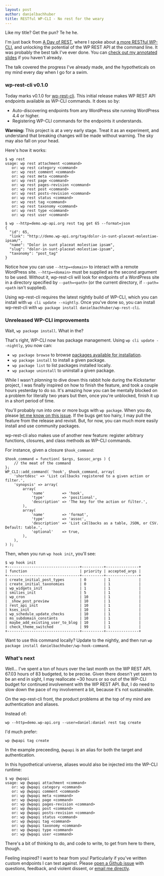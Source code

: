 ```yaml
---
layout: post
author: danielbachhuber
title: RESTful WP-CLI - No rest for the weary
---
```


Like my title? Get the pun? Te he he.

I'm just back from [A Day of REST](https://feelingrestful.com/), where I spoke about [a more RESTful WP-CLI](/restful/), and unlocking the potential of the WP REST API at the command line. It was probably the best talk I've ever done. You can [check out my annotated slides](http://blog.handbuilt.co/2016/01/28/feelingrestful-a-more-restful-wp-cli/) if you haven't already.

The talk covered the progress I've already made, and the hypotheticals on my mind every day when I go for a swim.

### wp-rest-cli v0.1.0

Today marks v0.1.0 for [wp-rest-cli](https://github.com/danielbachhuber/wp-rest-cli). This initial release makes WP REST API endpoints available as WP-CLI commands. It does so by:

* Auto-discovering endpoints from any WordPress site running WordPress 4.4 or higher.
* Registering WP-CLI commands for the endpoints it understands.

**Warning:** This project is at a very early stage. Treat it as an experiment, and understand that breaking changes will be made without warning. The sky may also fall on your head.

Here's how it works:

    $ wp rest
    usage: wp rest attachment <command>
       or: wp rest category <command>
       or: wp rest comment <command>
       or: wp rest meta <command>
       or: wp rest page <command>
       or: wp rest pages-revision <command>
       or: wp rest post <command>
       or: wp rest posts-revision <command>
       or: wp rest status <command>
       or: wp rest tag <command>
       or: wp rest taxonomy <command>
       or: wp rest type <command>
       or: wp rest user <command>

    $ wp --http=demo.wp-api.org rest tag get 65 --format=json
    {
      "id": 65,
      "link": "http://demo.wp-api.org/tag/dolor-in-sunt-placeat-molestiae-ipsam/",
      "name": "Dolor in sunt placeat molestiae ipsam",
      "slug": "dolor-in-sunt-placeat-molestiae-ipsam",
      "taxonomy": "post_tag"
    }

Notice how you can use `--http=<domain>` to interact with a remote WordPress site. `--http=<domain>` must be supplied as the second argument to be used. Without it, wp-rest-cli will look for endpoints of a WordPress site in a directory specified by `--path=<path>` (or the current directory, if `--path=<path` isn't supplied).

Using wp-rest-cli requires the latest nightly build of WP-CLI, which you can install with `wp cli update --nightly`. Once you've done so, you can install wp-rest-cli with `wp package install danielbachhuber/wp-rest-cli`.

### Unreleased WP-CLI improvements

Wait, `wp package install`. What in the?

That's right, WP-CLI now has package management. Using `wp cli update --nightly`, you now can:

* `wp package browse` to browse [packages available for installation](https://wp-cli.org/package-index/).
* `wp package install` to install a given package.
* `wp package list` to list packages installed locally.
* `wp package uninstall` to uninstall a given package.

While I wasn't *planning* to dive down this rabbit hole during the Kickstarter project, I was finally inspired on how to finish the feature, and took a couple hours yesterday to do so. It's amazing how you can be mentally blocked on a problem for literally two years but then, once you're unblocked, finish it up in a short period of time.

You'll probably run into one or more bugs with `wp package`. When you do, please [let me know on this issue](https://github.com/wp-cli/wp-cli/issues/1564). If the bugs get too hairy, I may pull the feature from the release and revisit. But, for now, you can much more easily install and use community packages.

wp-rest-cli also makes use of another new feature: register arbitrary functions, closures, and class methods as WP-CLI commands.

For instance, given a closure `$hook_command`:

    $hook_command = function( $args, $assoc_args ) {
        // the meat of the command
    };
    WP_CLI::add_command( 'hook', $hook_command, array(
        'shortdesc' => 'List callbacks registered to a given action or filter.',
        'synopsis' => array(
            array(
                'name'        => 'hook',
                'type'        => 'positional',
                'description' => 'The key for the action or filter.',
            ),
            array(
                'name'        => 'format',
                'type'        => 'assoc',
                'description' => 'List callbacks as a table, JSON, or CSV. Default: table.',
                'optional'    => true,
            ),
        ),
    ) );

Then, when you run `wp hook init`, you'll see:

    $ wp hook init
    +---------------------------------+----------+---------------+
    | function                        | priority | accepted_args |
    +---------------------------------+----------+---------------+
    | create_initial_post_types       | 0        | 1             |
    | create_initial_taxonomies       | 0        | 1             |
    | wp_widgets_init                 | 1        | 1             |
    | smilies_init                    | 5        | 1             |
    | wp_cron                         | 10       | 1             |
    | _show_post_preview              | 10       | 1             |
    | rest_api_init                   | 10       | 1             |
    | kses_init                       | 10       | 1             |
    | wp_schedule_update_checks       | 10       | 1             |
    | ms_subdomain_constants          | 10       | 1             |
    | maybe_add_existing_user_to_blog | 10       | 1             |
    | check_theme_switched            | 99       | 1             |
    +---------------------------------+----------+---------------+

Want to use this command locally? Update to the nightly, and then run `wp package install danielbachhuber/wp-hook-command`.

### What's next

Well... I've spent a ton of hours over the last month on the WP REST API. 67.03 hours of 83 budgeted, to be precise. Given there doesn't yet seem to be an end in sight, I may reallocate ~30 hours or so out of the WP-CLI budget for continued involvement with the WP REST API. But, I do need to slow down the pace of my involvement a bit, because it's not sustainable.

On the wp-rest-cli front, the product problems at the top of my mind are authentication and aliases.

Instead of:

    wp --http=demo.wp-api.org --user=daniel:daniel rest tag create

I'd much prefer:

    wp @wpapi tag create

In the example preceeding, `@wpapi` is an alias for both the target and authentication.

In this hypothetical universe, aliases would also be injected into the WP-CLI runtime:

    $ wp @wpapi
    usage: wp @wpapi attachment <command>
       or: wp @wpapi category <command>
       or: wp @wpapi comment <command>
       or: wp @wpapi meta <command>
       or: wp @wpapi page <command>
       or: wp @wpapi pages-revision <command>
       or: wp @wpapi post <command>
       or: wp @wpapi posts-revision <command>
       or: wp @wpapi status <command>
       or: wp @wpapi tag <command>
       or: wp @wpapi taxonomy <command>
       or: wp @wpapi type <command>
       or: wp @wpapi user <command>

There's a bit of thinking to do, and code to write, to get from here to there, though.

Feeling inspired? I want to hear from you! Particularly if you've written custom endpoints I can test against. Please [open a Github issue](https://github.com/danielbachhuber/wp-rest-cli/issues) with questions, feedback, and violent dissent, or [email me directly](mailto:daniel@handbuilt.co).
